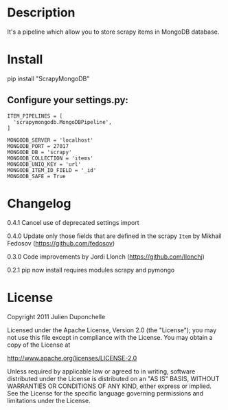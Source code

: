 Description
===========
It's a pipeline which allow you to store scrapy items in MongoDB database.

Install
=======
   pip install "ScrapyMongoDB"

Configure your settings.py:
----------------------------
    ITEM_PIPELINES = [
      'scrapymongodb.MongoDBPipeline',
    ]

    MONGODB_SERVER = 'localhost'
    MONGODB_PORT = 27017
    MONGODB_DB = 'scrapy'
    MONGODB_COLLECTION = 'items'
    MONGODB_UNIQ_KEY = 'url'
    MONGODB_ITEM_ID_FIELD = '_id'
    MONGODB_SAFE = True

Changelog
=========

0.4.1
Cancel use of deprecated settings import

0.4.0
Update only those fields that are defined in the scrapy `Item` by Mikhail Fedosov (https://github.com/fedosov)


0.3.0
Code improvements by Jordi Llonch (https://github.com/llonchj)

0.2.1
pip now install requires modules scrapy and pymongo

License
=======
Copyright 2011 Julien Duponchelle

Licensed under the Apache License, Version 2.0 (the "License");
you may not use this file except in compliance with the License.
You may obtain a copy of the License at

http://www.apache.org/licenses/LICENSE-2.0

Unless required by applicable law or agreed to in writing, software
distributed under the License is distributed on an "AS IS" BASIS,
WITHOUT WARRANTIES OR CONDITIONS OF ANY KIND, either express or implied.
See the License for the specific language governing permissions and
limitations under the License.
